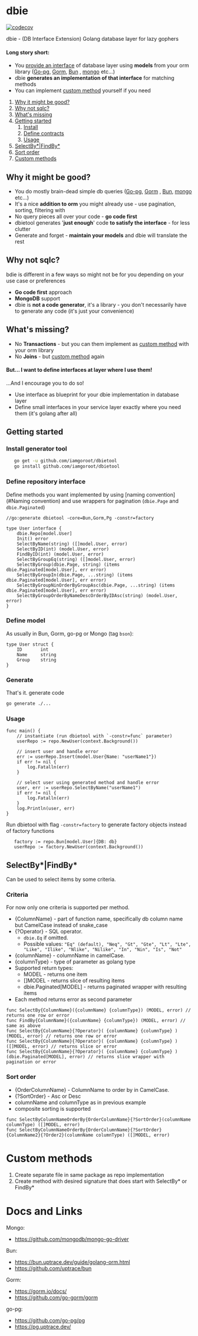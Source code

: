 # dbie

[![codecov](https://codecov.io/gh/iamgoroot/dbie/branch/main/graph/badge.svg?token=HDGXEOT8BA)](https://codecov.io/gh/iamgoroot/dbie)

dbie - (DB Interface Extension) Golang database layer for lazy gophers

#### Long story short:

* You [provide an interface](#define-repository-interface) of database layer using **models** from your orm
  library ([Go-pg](https://github.com/go-pg/pg), [Gorm](https://gorm.io/), [Bun](https://bun.uptrace.dev/)
  , [mongo](https://github.com/mongodb/mongo-go-driver) etc...)
* dbie **generates an implementation of that interface** for matching methods
* You can implement [custom method](#custom-methods) yourself if you need

1. [Why it might be good?](#why-it-might-be-good)
2. [Why not sqlc?](#why-not-sqlc?)
3. [What's missing](#what's-missing?)
4. [Getting started](#getting-started)
    1. [Install](#install-generator-tool)
    2. [Define contracts](#define-model)
    3. [Usage](#Usage)
5. [SelectBy*|FindBy*](#SelectBy*|FindBy*)
6. [Sort order](#sort-order)
7. [Custom methods](#custom-methods)

## Why it might be good?

* You do mostly brain-dead simple db queries ([Go-pg](https://github.com/go-pg/pg), [Gorm](https://gorm.io/)
  , [Bun](https://bun.uptrace.dev/), [mongo](https://github.com/mongodb/mongo-go-driver) etc...)
* It's a nice **addition to orm** you might already use - use pagination, sorting, filtering with
* No query pieces all over your code - **go code first**
* dbietool generates '**just enough**' code **to satisfy the interface** - for less clutter
* Generate and forget - **maintain your models** and dbie will translate the rest

## Why not sqlc?

bdie is different in a few ways so might not be for you depending on your use case or preferences

* **Go code first** approach
* **MongoDB** support
* dbie is **not a code generator**, it's a library - you don't necessarily have to generate any code (it's just your
  convenience)

## What's missing?

* No **Transactions** - but you can them implement as [custom method](#custom-methods) with your orm library
* No **Joins** - but [custom method](#custom-methods) again

#### But... I want to define interfaces at layer where I use them!

...And I encourage you to do so!

* Use interface as blueprint for your dbie implementation in database layer
* Define small interfaces in your service layer exactly where you need them (it's golang after all)

## Getting started

### Install generator tool

```sh
   go get -u github.com/iamgoroot/dbietool
   go install github.com/iamgoroot/dbietool
```

### Define repository interface

Define methods you want implemented by using [naming convention](#Naming convention) and use
wrappers for pagination (`dbie.Page` and `dbie.Paginated`)

```golang 
//go:generate dbietool -core=Bun,Gorm,Pg -constr=factory

type User interface {
	dbie.Repo[model.User]
	Init() error
	SelectByName(string) ([]model.User, error)
	SelectByID(int) (model.User, error)
	FindByID(int) (model.User, error)
	SelectByGroupEq(string) ([]model.User, error)
	SelectByGroup(dbie.Page, string) (items dbie.Paginated[model.User], err error)
	SelectByGroupIn(dbie.Page, ...string) (items dbie.Paginated[model.User], err error)
	SelectByGroupNinOrderByGroupAsc(dbie.Page, ...string) (items dbie.Paginated[model.User], err error)
	SelectByGroupOrderByNameDescOrderByIDAsc(string) (model.User, error)
}
```

### Define model

As usually in Bun, Gorm, go-pg or Mongo (tag `bson`):

```golang
type User struct {
	ID       int
	Name     string
	Group    string
}
```

### Generate

That's it. generate code

   ```sh
   go generate ./...
   ```

### Usage

```golang
func main() {
	// instantiate (run dbietool with `-constr=func` parameter)
	userRepo := repo.NewUser(context.Background())
	
	// insert user and handle error
	err := userRepo.Insert(model.User{Name: "userName1"})
	if err != nil {
		log.Fatalln(err)
	}
	
	// select user using generated method and handle error
	user, err := userRepo.SelectByName("userName1")
	if err != nil {
		log.Fatalln(err)
	}
	log.Println(user, err)
}
```
Run dbietool with flag `-constr=factory` to generate factory objects instead of factory functions

```golang
   factory := repo.Bun[model.User]{DB: db}
   userRepo := factory.NewUser(context.Background())
```


## SelectBy*|FindBy*

Can be used to select items by some criteria.

### Criteria
For now only one criteria is supported per method. 

* {ColumnName} - part of function name, specifically db column name but CamelCase instead of snake_case
* {?Operator} - SQL operator. 
  * `dbie.Eq` if omitted. 
  * Possible values:
  `"Eq" (default), "Neq", "Gt", "Gte", "Lt", "Lte", "Like", "Ilike", "Nlike", "Nilike", "In", "Nin", "Is", "Not"`
* {columnName} - columnName in camelCase.
* {columnType} - type of parameter as golang type
* Supported return types: 
  * MODEL - returns one item 
  * []MODEL - returns slice of resulting items
  * dbie.Paginated[MODEL] - returns paginated wrapper with resulting items
* Each method returns error as second parameter

```golang
func SelectBy{ColumnName}({columnName} {columnType}) (MODEL, error) // returns one row or error 
func FindBy{ColumnName}({columnName} {columnType}) (MODEL, error) // same as above
func SelectBy{ColumnName}{?Operator}( {columnName} {columnType} ) (MODEL, error) // returns one row or error 
func SelectBy{ColumnName}{?Operator}( {columnName} {columnType} ) ([]MODEL, error) // returns slice or error
func SelectBy{ColumnName}{?Operator}( {columnName} {columnType} ) (dbie.Paginated[MODEL], error) // returns slice wrapper with pagination or error
```

### Sort order

* {OrderColumnName} - ColumnName to order by in CamelCase.
* {?SortOrder} - Asc or Desc
* columnName and columnType as in previous example
* composite sorting is supported
```golang
func SelectByColumnNameOrderBy{OrderColumnName}{?SortOrder}(columnName columnType) ([]MODEL, error)
func SelectByColumnNameOrderBy{OrderColumnName}{?SortOrder}{ColumnName2}{?Order2}(columnName columnType) ([]MODEL, error)

```

# Custom methods

1. Create separate file in same package as repo implementation
2. Create method with desired signature that does start with SelectBy* or FindBy*

# Docs and Links

Mongo:

* https://github.com/mongodb/mongo-go-driver

Bun:

* https://bun.uptrace.dev/guide/golang-orm.html
* https://github.com/uptrace/bun

Gorm:

* https://gorm.io/docs/
* https://github.com/go-gorm/gorm

go-pg:

* https://github.com/go-pg/pg
* https://pg.uptrace.dev/
